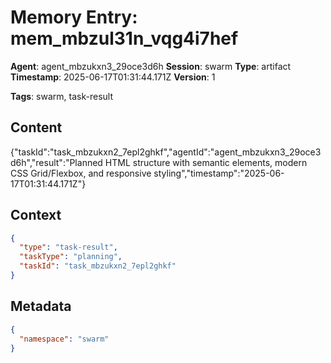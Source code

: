 # Memory Entry: mem_mbzul31n_vqg4i7hef

**Agent**: agent_mbzukxn3_29oce3d6h
**Session**: swarm
**Type**: artifact
**Timestamp**: 2025-06-17T01:31:44.171Z
**Version**: 1

**Tags**: swarm, task-result

## Content

{"taskId":"task_mbzukxn2_7epl2ghkf","agentId":"agent_mbzukxn3_29oce3d6h","result":"Planned HTML structure with semantic elements, modern CSS Grid/Flexbox, and responsive styling","timestamp":"2025-06-17T01:31:44.171Z"}

## Context

```json
{
  "type": "task-result",
  "taskType": "planning",
  "taskId": "task_mbzukxn2_7epl2ghkf"
}
```

## Metadata

```json
{
  "namespace": "swarm"
}
```
